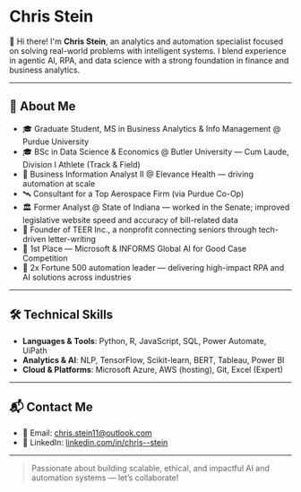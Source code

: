 # Chris Stein

👋 Hi there! I'm **Chris Stein**, an analytics and automation specialist focused on solving real-world problems with intelligent systems. I blend experience in agentic AI, RPA, and data science with a strong foundation in finance and business analytics.

---

## 🚀 About Me

- 🎓 Graduate Student, MS in Business Analytics & Info Management @ Purdue University  
- 🎓 BSc in Data Science & Economics @ Butler University — Cum Laude, Division I Athlete (Track & Field)
- 💼 Business Information Analyst II @ Elevance Health — driving automation at scale
- 🛰️ Consultant for a Top Aerospace Firm (via Purdue Co-Op)  
- 🏛️ Former Analyst @ State of Indiana — worked in the Senate; improved legislative website speed and accuracy of bill-related data  
- 🌱 Founder of TEER Inc., a nonprofit connecting seniors through tech-driven letter-writing  
- 🧠 1st Place — Microsoft & INFORMS Global AI for Good Case Competition  
- 🏢 2x Fortune 500 automation leader — delivering high-impact RPA and AI solutions across industries  

---

## 🛠️ Technical Skills

- **Languages & Tools**: Python, R, JavaScript, SQL, Power Automate, UiPath  
- **Analytics & AI**: NLP, TensorFlow, Scikit-learn, BERT, Tableau, Power BI  
- **Cloud & Platforms**: Microsoft Azure, AWS (hosting), Git, Excel (Expert)  

---

## 📬 Contact Me

- 📧 Email: [chris.stein11@outlook.com](mailto:chris.stein11@outlook.com)  
- 🔗 LinkedIn: [linkedin.com/in/chris--stein](https://linkedin.com/in/chris--stein)

---

> Passionate about building scalable, ethical, and impactful AI and automation systems — let’s collaborate!


